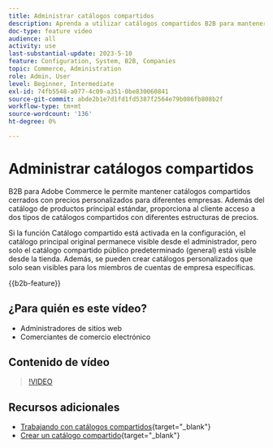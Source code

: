 ```yaml
---
title: Administrar catálogos compartidos
description: Aprenda a utilizar catálogos compartidos B2B para mantener catálogos cerrados con precios personalizados para diferentes empresas.
doc-type: feature video
audience: all
activity: use
last-substantial-update: 2023-5-10
feature: Configuration, System, B2B, Companies
topic: Commerce, Administration
role: Admin, User
level: Beginner, Intermediate
exl-id: 74fb5548-a077-4c09-a351-0be830060841
source-git-commit: abde2b1e7d1fd1fd5387f2564e79b086fb808b2f
workflow-type: tm+mt
source-wordcount: '136'
ht-degree: 0%

---
```


# Administrar catálogos compartidos

B2B para Adobe Commerce le permite mantener catálogos compartidos cerrados con precios personalizados para diferentes empresas. Además del catálogo de productos principal estándar, proporciona al cliente acceso a dos tipos de catálogos compartidos con diferentes estructuras de precios.

Si la función Catálogo compartido está activada en la configuración, el catálogo principal original permanece visible desde el administrador, pero solo el catálogo compartido público predeterminado (general) está visible desde la tienda. Además, se pueden crear catálogos personalizados que solo sean visibles para los miembros de cuentas de empresa específicas.

{{b2b-feature}}

## ¿Para quién es este vídeo?

- Administradores de sitios web
- Comerciantes de comercio electrónico

## Contenido de vídeo

>[!VIDEO](https://video.tv.adobe.com/v/3410752?quality=12&learn=on&captions=spa)

## Recursos adicionales

- [Trabajando con catálogos compartidos](https://experienceleague.adobe.com/docs/commerce-admin/b2b/shared-catalogs/catalog-shared.html?lang=es){target="_blank"}
- [Crear un catálogo compartido](https://experienceleague.adobe.com/docs/commerce-admin/b2b/shared-catalogs/define/catalog-shared-create.html?lang=es){target="_blank"}
